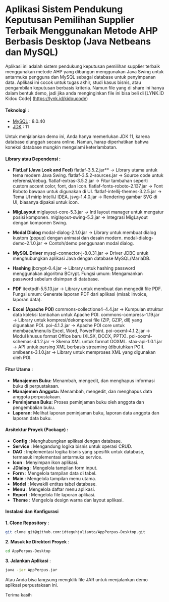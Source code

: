 # Aplikasi Sistem Pendukung Keputusan Pemilihan Supplier Terbaik Menggunakan Metode AHP Berbasis Desktop (Java Netbeans dan MySQL)

Aplikasi ini adalah sistem pendukung keputusan pemilihan supplier terbaik menggunakan metode AHP yang dibangun menggunakan Java Swing untuk antarmuka pengguna dan MySQL sebagai database untuk penyimpanan data. Aplikasi ini cocok untuk tugas akhir, studi kasus bisnis, atau pengambilan keputusan berbasis kriteria. Namun file yang di share ini hanya dalam bentuk demo, jadi jika anda menginginkan file ini bisa beli di [LYNK.ID Kidou Code] (https://lynk.id/kidoucode)

#### Teknologi :
- [MySQL](https://downloads.mysql.com/archives/get/p/25/file/mysql-installer-community-8.0.40.0.msi) : 8.0.40
- [JDK](https://www.oracle.com/id/java/technologies/javase/jdk11-archive-downloads.html) : 11

Untuk menjalankan demo ini, Anda hanya memerlukan JDK 11, karena database diunggah secara online. Namun, harap diperhatikan bahwa koneksi database mungkin mengalami keterlambatan.

#### Library atau Dependensi :
-  **FlatLaf (Java Look and Feel)**
flatlaf-3.5.2.jar** → Library utama untuk tema modern Java Swing.
flatlaf-3.5.2-sources.jar → Source code untuk referensi/debug.
flatlaf-extras-3.5.2.jar → Fitur tambahan seperti custom accent color, font, dan icon.
flatlaf-fonts-roboto-2.137.jar → Font Roboto bawaan untuk digunakan di UI.
flatlaf-intellij-themes-3.2.5.jar → Tema UI mirip IntelliJ IDEA.
jsvg-1.4.0.jar → Rendering gambar SVG di UI, biasanya dipakai untuk icon.

- **MigLayout**
miglayout-core-5.3.jar → Inti layout manager untuk mengatur posisi komponen.
miglayout-swing-5.3.jar → Integrasi MigLayout dengan komponen Swing.

- **Modal Dialog** 
modal-dialog-2.1.0.jar → Library untuk membuat dialog kustom (popup) dengan animasi dan desain modern.
modal-dialog-demo-2.1.0.jar → Contoh/demo penggunaan modal dialog.
-  **MySQL Driver**
mysql-connector-j-8.0.31.jar → Driver JDBC untuk menghubungkan aplikasi Java dengan database MySQL/MariaDB.
-  **Hashing**
jbcrypt-0.4.jar → Library untuk hashing password menggunakan algoritma BCrypt. Fungsi umum: Mengamankan password sebelum disimpan di database.
-  **PDF**
itextpdf-5.5.13.jar → Library untuk membuat dan mengedit file PDF. Fungsi umum: Generate laporan PDF dari aplikasi (misal: invoice, laporan data).
-  **Excel (Apache POI)**
commons-collections4-4.4.jar → Kumpulan struktur data koleksi tambahan untuk Apache POI.
commons-compress-1.19.jar → Library untuk kompresi/dekompresi file (ZIP, GZIP, dll) yang digunakan POI.
poi-4.1.2.jar → Apache POI core untuk membaca/menulis Excel, Word, PowerPoint.
poi-ooxml-4.1.2.jar → Modul khusus format Office baru (XLSX, DOCX, PPTX).
poi-ooxml-schemas-4.1.2.jar → Skema XML untuk format OOXML.
stax-api-1.0.1.jar → API untuk parsing XML berbasis streaming (dibutuhkan POI).
xmlbeans-3.1.0.jar → Library untuk memproses XML yang digunakan oleh POI.

#### Fitur Utama :
- **Manajemen Buku:** Menambah, mengedit, dan menghapus informasi buku di perpustakaan.
- **Manajemen Anggota:** Menambah, mengedit, dan menghapus data anggota perpustakaan.
- **Peminjaman Buku:** Proses peminjaman buku oleh anggota dan pengembalian buku.
- **Laporan:** Melihat laporan peminjaman buku, laporan data anggota dan laporan data buku.

#### Arsitektur Proyek (Package) :
- **Config** : Menghubungkan aplikasi dengan database.
- **Service** : Mengandung logika bisnis untuk operasi CRUD.
- **DAO** : Implementasi logika bisnis yang spesifik untuk database, termasuk implementasi antarmuka service.
- **Icon** : Menyimpan ikon aplikasi.
- **JDialog** : Mengelola tampilan form input.
- **Form** : Mengelola tampilan data di tabel.
- **Main** : Mengelola tampilan menu utama.
- **Model** : Mewakili entitas tabel database.
- **Menu** : Mengelola daftar menu aplikasi.
- **Report** : Mengelola file laporan aplikasi.
- **Theme** : Mengelola design warna dan layout aplikasi.

#### Instalasi dan Konfigurasi

**1. Clone Repository** :
```sh
git clone git@github.com:idteguhjulianto/AppPerpus-Desktop.git
```

**2. Masuk ke Direktori Proyek** :

```sh
cd AppPerpus-Desktop
```

**3. Jalankan Aplikasi** :
```sh
java -jar AppPerpus.jar
```
Atau Anda bisa langsung mengklik file JAR untuk menjalankan demo aplikasi perpustakaan ini.

Terima kasih

